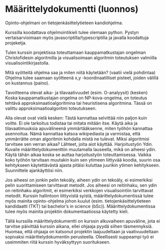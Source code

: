 # Määrittelydokumentti (luonnos)

Opinto-ohjelmani on tietojenkäsittelytieteen kandiohjelma.

Kurssilla koodattava ohjelmointikieli tulee olemaan python. Pystyn vertaisarvioimaan myös javascriptilla/typescriptilla ja javalla koodattuja projeketja. 

Tulen kurssin projektissa toteuttamaan kauppamatkustajan ongelman Christofidesin algoritmilla ja visualisoimaan algoritmin toteutuksen valmiilla visualisointikirjastolla. 

Mitä syötteitä ohjelma saa ja miten niitä käytetään? (vaatii vielä pohdintaa)
Ohjelma tulee saamaan syötteenä x,y -koordinaatilliset pisteet, joiden välillä on kustannus (paino). 

Tavoitteena olevat aika- ja tilavaativuudet (esim. O-analyysit) (kesken)
Koska kauppamatkustajan ongelma on NP-kova-ongelma, on toteutus tehtävä approksimaatioalgoritmina tai heuristisena algoritmina. Tässä on valittu approksimaatioalgoritmi toteutukseen.

Alla olevat ovat vielä kesken:
Tästä kannattaa selvittää niin paljon kuin voitte. Ei ole tarkoitus todistaa tai mitata mitään itse.
Käytä aika ja tilavaatimuuksia apuvälineenä ymmärtääksenne, miten työhön kannattaa asennoitua.
Nämä kannattaa katsoa wikipediasta ja varmistaa, että ymmärrätte oman algoritmin kohdalla mistä ne tulevat. Miksi algoritmisi tarvitsee sen verran aikaa?
Lähteet, joita aiot käyttää.
Harjoitustyön Ydin. Kuvaile määrittelydokumenttiin muutamalla lauseella, mikä on aiheesi ydin. Käytä tähän aikaa koska se auttaa harjoitustyön toteuttamisessa. Vaikka koko työhön tarvitaan muutakin kuin sen ytimeen liittyvää koodia, suurin osa kehitykseen käytettävästä ajasta pitäisi kuluttaa juurikin ytimen kehitykseen. Suunnittele ajankäyttösi niin.

Jos aiheesi on jonkin pelin tekoäly, aiheen ydin on tekoäly, ei esimerkiksi pelin suorittamiseen tarvittavat metodit.
Jos aiheesi on reitinhaku, sen ydin on reitinhaku algoritmit, ei esimerkiksi verkkojen visualisointiin tarvittavat metodit.
Kurssin hallintoon liittyvistä syistä, määrittelydokumentissä tulee myös mainita opinto-ohjelma johon kuulut (esim. tietojenkäsittelytieteen kandidaatti (TKT) tai bachelor’s in science (bSc)). Määrittelydokumentissa tulee myös mainita projektin dokumentaatiossa käytetty kieli.

Tällä kurssilla määrittelydokumentti on kurssin alkuvaiheen apuväline, jota ei tarvitse päivittää kurssin aikana, ellei ohjaaja pyydä siihen täsmennyksiä. Huomaa, että ohjaaja on katsonut projektin laajuudeltaan ja vaativuudeltaan sopivaksi määrittelydokumentin perusteella. Oleellisesti suppeampi työ ei useimmiten riitä kurssin hyväksyttyyn suoritukseen.
